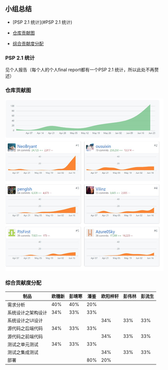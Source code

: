 ## 小组总结

- [PSP 2.1 统计](#PSP 2.1 统计)

- [仓库贡献图](#仓库贡献图)

- [综合贡献度分配](#综合贡献度分配)

### PSP 2.1 统计

见个人报告（每个人的个人final report都有一个PSP 2.1 统计，所以此处不再赘述）

### 仓库贡献图

![](https://github.com/sysuswsad/mission_craft/raw/master/docs/imgs/summary.jpg)



### 综合贡献度分配

| 制品               | 欧穗新 | 彭靖寒 | 潘鉴 | 欧阳梓轩 | 彭伟林 | 彭流生 |
| ------------------ | ------ | ------ | ---- | -------- | ------ | ------ |
| 需求分析           | 40%    | 40%    | 20%  |          |        |        |
| 系统设计之架构设计 | 34%    | 33%    | 33%  |          |        |        |
| 系统设计之UI设计   |        |        |      | 34%      | 33%    | 33%    |
| 源代码之后端代码   | 34%    | 33%    | 33%  |          |        |        |
| 源代码之前端代码   |        |        |      | 34%      | 33%    | 33%    |
| 测试之单元测试     | 34%    | 33%    | 33%  |          |        |        |
| 测试之集成测试     |        |        |      | 34%      | 33%    | 33%    |
| 部署               |        |        | 80%  | 20%      |        |        |

